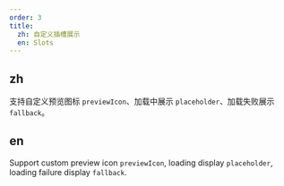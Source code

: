```yaml
---
order: 3
title:
  zh: 自定义插槽展示
  en: Slots
---
```


## zh

支持自定义预览图标 `previewIcon`、加载中展示 `placeholder`、加载失败展示 `fallback`。

## en

Support custom preview icon `previewIcon`, loading display `placeholder`, loading failure display `fallback`.
